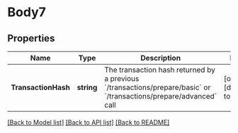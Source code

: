 # Body7

## Properties
Name | Type | Description | Notes
------------ | ------------- | ------------- | -------------
**TransactionHash** | **string** | The transaction hash returned by a previous &#x60;/transactions/prepare/basic&#x60; or &#x60;/transactions/prepare/advanced&#x60; call | [optional] [default to null]

[[Back to Model list]](../README.md#documentation-for-models) [[Back to API list]](../README.md#documentation-for-api-endpoints) [[Back to README]](../README.md)


